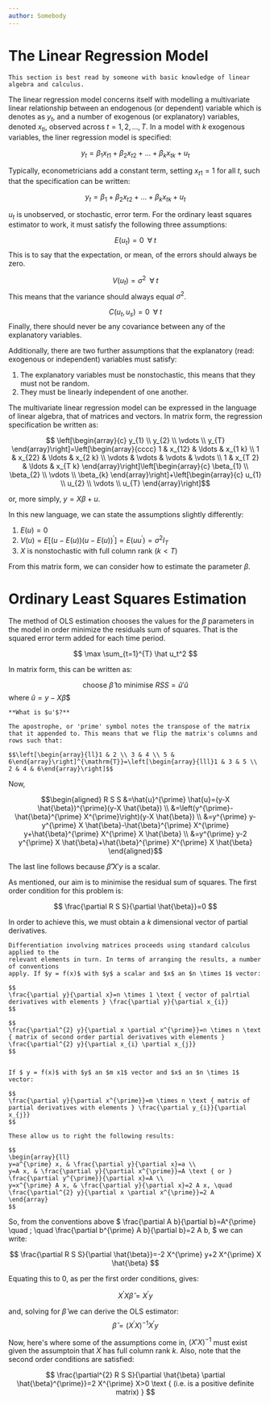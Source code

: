 ```yaml
---
author: Somebody
---
```


# The Linear Regression Model

```{note}
This section is best read by someone with basic knowledge of linear algebra and calculus.
```

The linear regression model concerns itself with modelling a multivariate linear relationship between an endogenous (or dependent) variable which is denotes as $y_t$, and a number of exogenous (or explanatory) variables, denoted $x_{ti}$, observed across $t = 1, 2, ... , T$. In a model with $k$ exogenous variables, the liner regression model is specified:

$$ y_t = \beta_1 x_{t1} + \beta_2 x_{t2} + ... + \beta_{k} x_{tk} + u_t$$

Typically, econometricians add a constant term, setting $x_{t1} = 1$ for all $t$, such that the specification can be written:

$$ y_t = \beta_1 + \beta_2 x_{t2} + ... + \beta_{k} x_{tk} + u_t$$

$u_t$ is unobserved, or stochastic, error term. For the ordinary least squares estimator to work, it must satisfy the following three assumptions:

$$E(u_t) = 0 \;\; \forall \; t$$
This is to say that the expectation, or mean, of the errors should always be zero.

$$V(u_t) = \sigma^2 \;\; \forall \; t$$
This means that the variance should always equal $\sigma^2$.

$$C(u_t, u_s) = 0 \;\; \forall \; t$$
Finally, there should never be any covariance between any of the explanatory variables.

Additionally, there are two further assumptions that the explanatory (read: exogenous or independent) variables must satisfy:

1. The explanatory variables must be nonstochastic, this means that they must not be random.
2. They must be linearly independent of one another.

The multivariate linear regression model can be expressed in the language of linear algebra, that of matrices and vectors. In matrix form, the regression specification be written as:

$$ \left[\begin{array}{c}
y_{1} \\
y_{2} \\
\vdots \\
y_{T}
\end{array}\right]=\left[\begin{array}{cccc}
1 & x_{12} & \ldots & x_{1 k} \\
1 & x_{22} & \ldots & x_{2 k} \\
\vdots & \vdots & \vdots & \vdots \\
1 & x_{T 2} & \ldots & x_{T k}
\end{array}\right]\left[\begin{array}{c}
\beta_{1} \\
\beta_{2} \\
\vdots \\
\beta_{k}
\end{array}\right]+\left[\begin{array}{c}
u_{1} \\
u_{2} \\
\vdots \\
u_{T}
\end{array}\right]$$

or, more simply, $y = X \beta + u$.

In this new language, we can state the assumptions slightly differently:

1. $E(u) = 0$
2. $V(u)=E\left[(u-E(u))(u-E(u))^{\prime}\right]=E\left(u u^{\prime}\right)=\sigma^{2} I_{T}$
3. $X$ is nonstochastic with full column rank ($k < T$)

From this matrix form, we can consider how to estimate the parameter $\beta$.

# Ordinary Least Squares Estimation

The method of OLS estimation chooses the values for the $\beta$ parameters in the model in order minimize the residuals sum of squares. That is the squared error term added for each time period.

$$ \max \sum_{t=1}^{T} \hat u_t^2 $$

In matrix form, this can be written as:

$$ \text{choose } \hat \beta \text{ to minimise } RSS = \hat u'\hat u$$
where $\hat u = y - X \hat \beta$$

```{note}
**What is $u'$?**

The apostrophe, or 'prime' symbol notes the transpose of the matrix that it appended to. This means that we flip the matrix's columns and rows such that:

$$\left[\begin{array}{ll}1 & 2 \\ 3 & 4 \\ 5 & 6\end{array}\right]^{\mathrm{T}}=\left[\begin{array}{lll}1 & 3 & 5 \\ 2 & 4 & 6\end{array}\right]$$

```

Now, 

$$\begin{aligned} R S S &=\hat{u}^{\prime} \hat{u}=(y-X \hat{\beta})^{\prime}(y-X \hat{\beta}) \\ &=\left(y^{\prime}-\hat{\beta}^{\prime} X^{\prime}\right)(y-X \hat{\beta}) \\ &=y^{\prime} y-y^{\prime} X \hat{\beta}-\hat{\beta}^{\prime} X^{\prime} y+\hat{\beta}^{\prime} X^{\prime} X \hat{\beta} \\ &=y^{\prime} y-2 y^{\prime} X \hat{\beta}+\hat{\beta}^{\prime} X^{\prime} X \hat{\beta} \end{aligned}$$

The last line follows because $\hat \beta' X' y$ is a scalar.

As mentioned, our aim is to minimise the residual sum of squares. The first order condition for this problem is:

$$
\frac{\partial R S S}{\partial \hat{\beta}}=0
$$

In order to achieve this, we must obtain a $k$ dimensional vector of partial derivatives. 

```{note}
Differentiation involving matrices proceeds using standard calculus applied to the
relevant elements in turn. In terms of arranging the results, a number of conventions
apply. If $y = f(x)$ with $y$ a scalar and $x$ an $n \times 1$ vector:

$$
\frac{\partial y}{\partial x}=n \times 1 \text { vector of palrtial derivatives with elements } \frac{\partial y}{\partial x_{i}}
$$

$$
\frac{\partial^{2} y}{\partial x \partial x^{\prime}}=n \times n \text { matrix of second order partial derivatives with elements } \frac{\partial^{2} y}{\partial x_{i} \partial x_{j}}
$$


If $ y = f(x)$ with $y$ an $m x1$ vector and $x$ an $n \times 1$ vector:

$$
\frac{\partial y}{\partial x^{\prime}}=m \times n \text { matrix of partial derivatives with elements } \frac{\partial y_{i}}{\partial x_{j}}
$$

These allow us to right the following results:

$$
\begin{array}{ll}
y=a^{\prime} x, & \frac{\partial y}{\partial x}=a \\
y=A x, & \frac{\partial y}{\partial x^{\prime}}=A \text { or } \frac{\partial y^{\prime}}{\partial x}=A \\
y=x^{\prime} A x, & \frac{\partial y}{\partial x}=2 A x, \quad \frac{\partial^{2} y}{\partial x \partial x^{\prime}}=2 A
\end{array}
$$
```

So, from the conventions above $
\frac{\partial A b}{\partial b}=A^{\prime} \quad ; \quad \frac{\partial b^{\prime} A b}{\partial b}=2 A b,
$ we can write:

$$
\frac{\partial R S S}{\partial \hat{\beta}}=-2 X^{\prime} y+2 X^{\prime} X \hat{\beta}
$$

Equating this to 0, as per the first order conditions, gives:

$$
X^{\prime} X \hat{\beta}=X^{\prime} y
$$

and, solving for $\hat \beta$ we can derive the OLS estimator:$$
\hat{\beta}=\left(X^{\prime} X\right)^{-1} X^{\prime} y
$$

Now, here's where some of the assumptions come in, $(X'X)^{-1}$ must exist given the assumptoin that $X$ has full column rank $k$.  Also, note that the second order conditions are satisfied: 

$$
\frac{\partial^{2} R S S}{\partial \hat{\beta} \partial \hat{\beta}^{\prime}}=2 X^{\prime} X>0 \text { (i.e. is a positive definite matrix) }
$$
